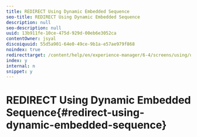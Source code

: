 ```yaml
---
title: REDIRECT Using Dynamic Embedded Sequence
seo-title: REDIRECT Using Dynamic Embedded Sequence
description: null
seo-description: null
uuid: 13b911fe-10ce-475d-929d-00eb6e3052ca
contentOwner: jsyal
discoiquuid: 55d5a901-64e0-49ce-9b1a-e57ae979f868
noindex: true
redirecttarget: /content/help/en/experience-manager/6-4/screens/using/use-case-dynamic-embedded-sequence
index: y
internal: n
snippet: y
---
```


# REDIRECT Using Dynamic Embedded Sequence{#redirect-using-dynamic-embedded-sequence}

